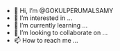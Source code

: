 - 👋 Hi, I’m @GOKULPERUMALSAMY
- 👀 I’m interested in ...
- 🌱 I’m currently learning ...
- 💞️ I’m looking to collaborate on ...
- 📫 How to reach me ...

<!---
GOKULPERUMALSAMY/GOKULPERUMALSAMY is a ✨ special ✨ repository because its `README.md` (this file) appears on your GitHub profile.
You can click the Preview link to take a look at your changes.
--->

